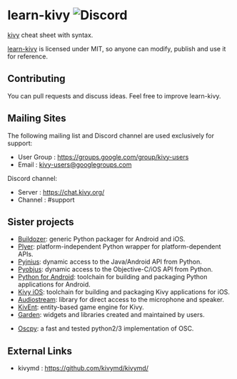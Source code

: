# learn-kivy ![Discord](https://img.shields.io/discord/423249981340778496)

[kivy](https://kivy.org/) cheat sheet with syntax.

[learn-kivy](https://github.com/moazzam125/learn-kivy) is licensed under MIT, so anyone can modify, publish and use it for reference.

Contributing
------------

You can pull requests and discuss ideas.
Feel free to improve learn-kivy.

Mailing Sites
-------------

The following mailing list and Discord channel are used exclusively for support:

* User Group : https://groups.google.com/group/kivy-users
* Email     : kivy-users@googlegroups.com

Discord channel:

* Server     : https://chat.kivy.org/
* Channel    : #support

Sister projects
---------------

- [Buildozer](https://github.com/kivy/buildozer): generic Python packager
  for Android and iOS.
- [Plyer](https://github.com/kivy/plyer): platform-independent Python wrapper
  for platform-dependent APIs.
- [Pyjnius](https://github.com/kivy/pyjnius): dynamic access to the Java/Android
  API from Python.
- [Pyobjus](https://github.com/kivy/pyobjus): dynamic access to the
  Objective-C/iOS API from Python.
- [Python for Android](https://github.com/kivy/python-for-android): toolchain
  for building and packaging Python applications for Android.
- [Kivy iOS](https://github.com/kivy/kivy-ios): toolchain for building and
  packaging Kivy applications for iOS.
- [Audiostream](https://github.com/kivy/audiostream): library for direct access
  to the microphone and speaker.
- [KivEnt](https://github.com/kivy/kivent): entity-based game engine for Kivy.
- [Garden](https://github.com/kivy-garden): widgets and libraries created and
  maintained by users.
* [Oscpy](https://github.com/kivy/oscpy/): a fast and tested python2/3
  implementation of OSC.

External Links
--------------

* kivymd : https://github.com/kivymd/kivymd/